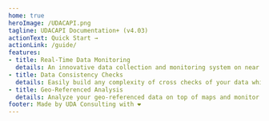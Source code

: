 ```yaml
---
home: true
heroImage: /UDACAPI.png
tagline: UDACAPI Documentation+ (v4.03)
actionText: Quick Start →
actionLink: /guide/
features:
- title: Real-Time Data Monitoring
  details: An innovative data collection and monitoring system on near to real time for all your surveys.
- title: Data Consistency Checks
  details: Easily build any complexity of cross checks of your data while collecting surveys and control of your data.
- title: Geo-Referenced Analysis
  details: Analyze your geo-referenced data on top of maps and monitor indicators powered with statistical analysis.
footer: Made by UDA Consulting with ❤️
---
```

